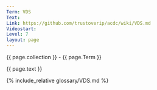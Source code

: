 ```yaml
---
Term: VDS
Text: 
Link: https://github.com/trustoverip/acdc/wiki/VDS.md
Videostart: 
Level: 7
layout: page
---
```


{{ page.collection }} - {{ page.Term }}

   {{ page.text }}

{% include_relative glossary/VDS.md %}
